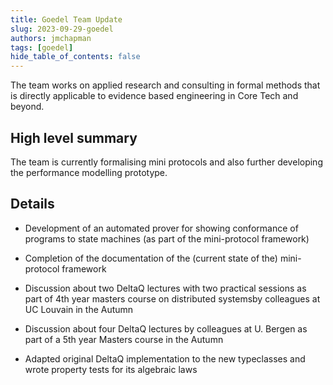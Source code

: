 ```yaml
---
title: Goedel Team Update
slug: 2023-09-29-goedel
authors: jmchapman
tags: [goedel]
hide_table_of_contents: false
---
```


The team works on applied research and consulting in formal methods
that is directly applicable to evidence based engineering in Core Tech
and beyond.

## High level summary

The team is currently formalising mini protocols and also further
developing the performance modelling prototype.

## Details


* Development of an automated prover for showing conformance of
  programs to state machines (as part of the mini-protocol framework)

* Completion of the documentation of the (current state of the)
  mini-protocol framework

* Discussion about two DeltaQ lectures with two practical sessions as part
  of 4th year masters course on distributed systemsby colleagues at UC
  Louvain in the Autumn

* Discussion about four DeltaQ lectures by colleagues at U. Bergen as part
  of a 5th year Masters course in the Autumn

* Adapted original DeltaQ implementation to the new typeclasses and
  wrote property tests for its algebraic laws 